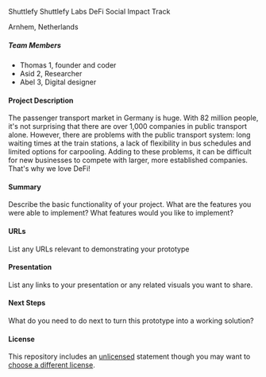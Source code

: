 

Shuttlefy
Shuttlefy Labs
DeFi
Social Impact Track

Arnhem, Netherlands

##### Team Members
- Thomas 1, founder and coder
- Asid 2, Researcher 
- Abel  3, Digital designer

#### Project Description
The passenger transport market in Germany is huge. With 82 million people, it's not surprising that there are over 1,000 companies in public transport alone. However, there are problems with the public transport system: long waiting times at the train stations, a lack of flexibility in bus schedules and limited options for carpooling. Adding to these problems, it can be difficult for new businesses to compete with larger, more established companies. That's why we love DeFi!

#### Summary
Describe the basic functionality of your project. What are the features you were able to implement? What features would you like to implement?

#### URLs
List any URLs relevant to demonstrating your prototype

#### Presentation
List any links to your presentation or any related visuals you want to share.

#### Next Steps
What do you need to do next to turn this prototype into a working solution?

#### License
This repository includes an [unlicensed](http://unlicense.org/) statement though you may want to [choose a different license](https://choosealicense.com/).
